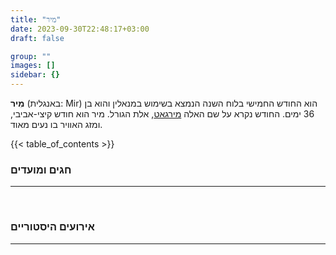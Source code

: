 ```yaml
---
title: "מיר"
date: 2023-09-30T22:48:17+03:00
draft: false

group: ""
images: []
sidebar: {}
---
```


**מִיר** (באנגלית: Mir) הוא החודש החמישי בלוח השנה הנמצא בשימוש במנאלין והוא בן 36 ימים. החודש נקרא על שם האלה [מירגאט](../../../deities/mirgat), אלת הגורל. מיר הוא חודש קיצי-אביבי, ומזג האוויר בו נעים מאוד.

{{< table_of_contents >}}

### חגים ומועדים

---

&nbsp;

### אירועים היסטוריים

---
